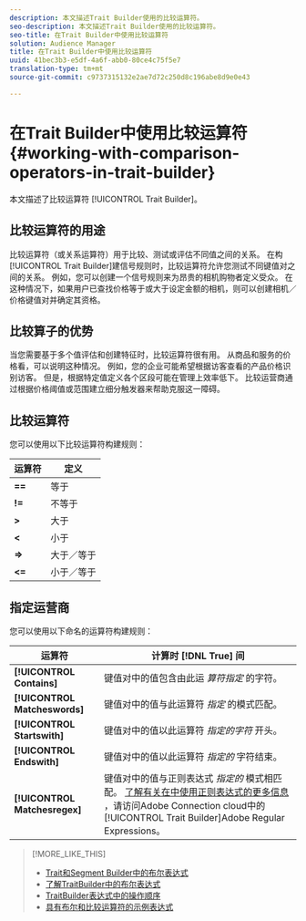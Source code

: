 ```yaml
---
description: 本文描述Trait Builder使用的比较运算符。
seo-description: 本文描述Trait Builder使用的比较运算符。
seo-title: 在Trait Builder中使用比较运算符
solution: Audience Manager
title: 在Trait Builder中使用比较运算符
uuid: 41bec3b3-e5df-4a6f-abb0-80ce4c75f5e7
translation-type: tm+mt
source-git-commit: c9737315132e2ae7d72c250d8c196abe8d9e0e43

---
```



# 在Trait Builder中使用比较运算符 {#working-with-comparison-operators-in-trait-builder}

本文描述了比较运算符 [!UICONTROL Trait Builder]。

## 比较运算符的用途

<!-- c_tb_comparison_operators.xml -->

比较运算符（或关系运算符）用于比较、测试或评估不同值之间的关系。 在构 [!UICONTROL Trait Builder]建信号规则时，比较运算符允许您测试不同键值对之间的关系。 例如，您可以创建一个信号规则来为昂贵的相机购物者定义受众。 在这种情况下，如果用户已查找价格等于或大于设定金额的相机，则可以创建相机／价格键值对并确定其资格。

## 比较算子的优势

当您需要基于多个值评估和创建特征时，比较运算符很有用。 从商品和服务的价格看，可以说明这种情况。 例如，您的企业可能希望根据访客查看的产品价格识别访客。 但是，根据特定值定义各个区段可能在管理上效率低下。 比较运营商通过根据价格阈值或范围建立细分触发器来帮助克服这一障碍。

## 比较运算符

您可以使用以下比较运算符构建规则：

| 运算符 | 定义 |
|---|---|
| **==** | 等于 |
| **!=** | 不等于 |
| **&gt;** | 大于 |
| **&lt;** | 小于 |
| **=&gt;** | 大于／等于 |
| **&lt;=** | 小于／等于 |

## 指定运营商

您可以使用以下命名的运算符构建规则：

| 运算符 | 计算时 [!DNL True] 间 |
|---|---|
| **[!UICONTROL Contains]** | 键值对中的值包含由此运 *算符指定* 的字符。 |
| **[!UICONTROL Matcheswords]** | 键值对中的值与此运算符 *指定* 的模式匹配。 |
| **[!UICONTROL Startswith]** | 键值对中的值以此运算符 *指定的字符* 开头。 |
| **[!UICONTROL Endswith]** | 键值对中的值以此运算符 *指定的* 字符结束。 |
| **[!UICONTROL Matchesregex]** | 键值对中的值与正则表达式 *指定的* 模式相匹配。 [了解有关在中使用正则表达式的更多信息](../../features/traits/trait-builder-regex.md) ，请访问Adobe Connection cloud中的 [!UICONTROL Trait Builder]Adobe Regular Expressions。 |

>[!MORE_LIKE_THIS]
>
>* [Trait和Segment Builder中的布尔表达式](../../reference/boolean-expressions-tsb.md)
>* [了解TraitBuilder中的布尔表达式](../../reference/boolean-expressions-tsb.md)
>* [TraitBuilder表达式中的操作顺序](../../features/traits/trait-operator-precedence.md)
>* [具有布尔和比较运算符的示例表达式](../../features/traits/trait-expression-samples.md)

